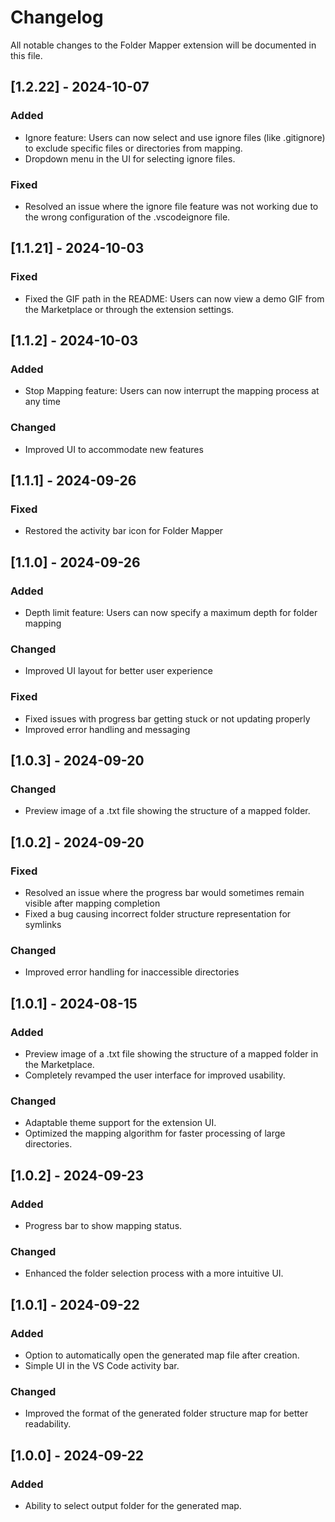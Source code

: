 # Changelog

All notable changes to the Folder Mapper extension will be documented in this file.

## [1.2.22] - 2024-10-07

### Added

- Ignore feature: Users can now select and use ignore files (like .gitignore) to exclude specific files or directories from mapping.
- Dropdown menu in the UI for selecting ignore files.

### Fixed

- Resolved an issue where the ignore file feature was not working due to the wrong configuration of the .vscodeignore file.

## [1.1.21] - 2024-10-03

### Fixed

- Fixed the GIF path in the README: Users can now view a demo GIF from the Marketplace or through the extension settings.

## [1.1.2] - 2024-10-03

### Added

- Stop Mapping feature: Users can now interrupt the mapping process at any time

### Changed

- Improved UI to accommodate new features

## [1.1.1] - 2024-09-26

### Fixed

- Restored the activity bar icon for Folder Mapper

## [1.1.0] - 2024-09-26

### Added

- Depth limit feature: Users can now specify a maximum depth for folder mapping

### Changed

- Improved UI layout for better user experience

### Fixed

- Fixed issues with progress bar getting stuck or not updating properly
- Improved error handling and messaging

## [1.0.3] - 2024-09-20

### Changed

- Preview image of a .txt file showing the structure of a mapped folder.

## [1.0.2] - 2024-09-20

### Fixed

- Resolved an issue where the progress bar would sometimes remain visible after mapping completion
- Fixed a bug causing incorrect folder structure representation for symlinks

### Changed

- Improved error handling for inaccessible directories

## [1.0.1] - 2024-08-15

### Added

- Preview image of a .txt file showing the structure of a mapped folder in the Marketplace.
- Completely revamped the user interface for improved usability.

### Changed

- Adaptable theme support for the extension UI.
- Optimized the mapping algorithm for faster processing of large directories.

## [1.0.2] - 2024-09-23

### Added

- Progress bar to show mapping status.

### Changed

- Enhanced the folder selection process with a more intuitive UI.

## [1.0.1] - 2024-09-22

### Added

- Option to automatically open the generated map file after creation.
- Simple UI in the VS Code activity bar.

### Changed

- Improved the format of the generated folder structure map for better readability.

## [1.0.0] - 2024-09-22

### Added

- Ability to select output folder for the generated map.
